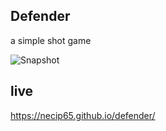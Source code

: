 ## Defender
a simple shot game

![Snapshot](https://necip65.github.io/defender/defender.jpg)

## live
https://necip65.github.io/defender/
